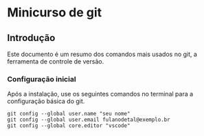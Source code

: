 # Minicurso de git

## Introdução

Este documento é um resumo dos comandos mais usados no git, a ferramenta de controle de versão. 

### Configuração inicial

Após a instalação, use os seguintes comandos no terminal para a configuração básica do git.

```shell
git config --global user.name "seu nome"
git config --global user.email fulanodetal@exemplo.br
git config --global core.editor "vscode"
```

